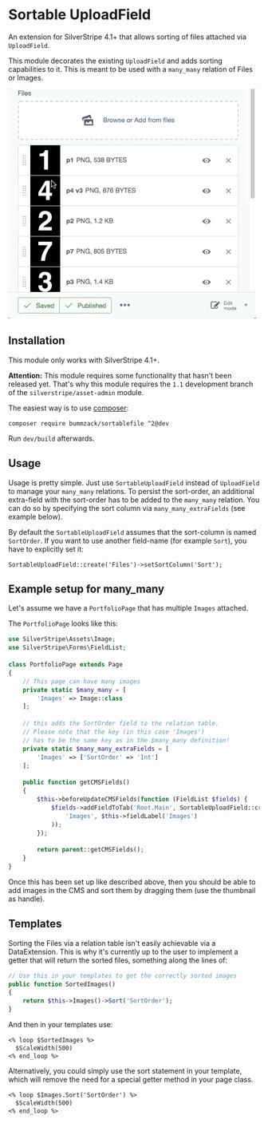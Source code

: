 Sortable UploadField
============

An extension for SilverStripe 4.1+ that allows sorting of files attached via `UploadField`.

This module decorates the existing `UploadField` and adds sorting capabilities to it.
This is meant to be used with a `many_many` relation of Files or Images.

![screen-capture](docs/assets/sorting.gif)

Installation
------------

This module only works with SilverStripe 4.1+.

**Attention:** This module requires some functionality that hasn't been released yet. 
That's why this module requires the `1.1` development branch of the  `silverstripe/asset-admin` module.

The easiest way is to use [composer](https://getcomposer.org/):

    composer require bummzack/sortablefile ^2@dev
    
Run `dev/build` afterwards.

Usage
-------------

Usage is pretty simple. Just use `SortableUploadField` instead of `UploadField` to manage your `many_many` relations.
To persist the sort-order, an additional extra-field with the sort-order has to be added to the `many_many` relation.
You can do so by specifying the sort column via `many_many_extraFields` (see example below).

By default the `SortableUploadField` assumes that the sort-column is named `SortOrder`. If you want to use another 
field-name (for example `Sort`), you have to explicitly set it:

    SortableUploadField::create('Files')->setSortColumn('Sort');

Example setup for many_many
-------------

Let's assume we have a `PortfolioPage` that has multiple `Images` attached. 

The `PortfolioPage` looks like this:

```php
use SilverStripe\Assets\Image;
use SilverStripe\Forms\FieldList;

class PortfolioPage extends Page
{   
    // This page can have many images
    private static $many_many = [
        'Images' => Image::class
    ];
    
    // this adds the SortOrder field to the relation table. 
    // Please note that the key (in this case 'Images') 
    // has to be the same key as in the $many_many definition!
    private static $many_many_extraFields = [
        'Images' => ['SortOrder' => 'Int']
    ];

    public function getCMSFields()
    {
        $this->beforeUpdateCMSFields(function (FieldList $fields) {
            $fields->addFieldToTab('Root.Main', SortableUploadField::create(
                'Images', $this->fieldLabel('Images')
            ));
        });
        
        return parent::getCMSFields();
    }
}
```

Once this has been set up like described above, then you should be able to add images in the CMS 
and sort them by dragging them (use the thumbnail as handle).

Templates
-------------

Sorting the Files via a relation table isn't easily achievable via a DataExtension. This is why it's currently up to the user to implement a getter that will return the sorted files, something along the lines of:

```php
// Use this in your templates to get the correctly sorted images
public function SortedImages()
{
    return $this->Images()->Sort('SortOrder');
}
```

And then in your templates use: 

```html+smarty
<% loop $SortedImages %>
  $ScaleWidth(500)
<% end_loop %>
```

Alternatively, you could simply use the sort statement in your template, which will remove the need for a special getter method in your page class.

```html+smarty
<% loop $Images.Sort('SortOrder') %>
  $ScaleWidth(500)
<% end_loop %>
```
